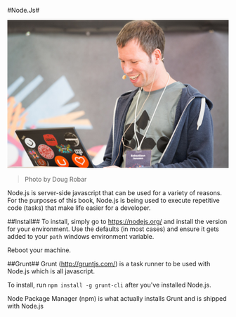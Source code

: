 #Node.Js#

![14272076400_cc38812b9a_o.jpg](assets/14272076400_cc38812b9a_o.jpg)
>Photo by Doug Robar

Node.js is server-side javascript that can be used for a variety of reasons.  For the purposes of this book, Node.js is being used to execute repetitive code (tasks) that make life easier for a developer.

##Install##
To install, simply go to https://nodejs.org/ and install the version for your environment.  Use the defaults (in most cases) and ensure it gets added to your `path` windows environment variable.

Reboot your machine.

##Grunt##
Grunt (http://gruntjs.com/) is a task runner to be used with Node.js which is all javascript.

To install, run `npm install -g grunt-cli` after you've installed Node.js.

Node Package Manager (npm) is what actually installs Grunt and is shipped with Node.js